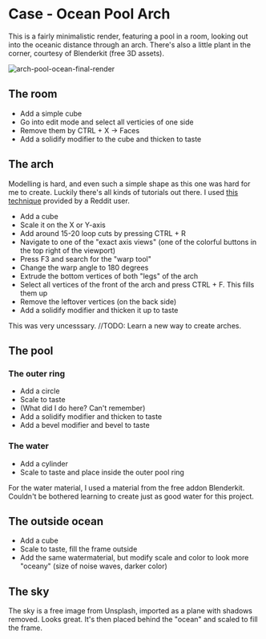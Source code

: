 # Case - Ocean Pool Arch

This is a fairly minimalistic render, featuring a pool in a room, looking out into the oceanic distance through an arch. There's also a little plant
in the corner, courtesy of Blenderkit (free 3D assets).

![arch-pool-ocean-final-render](https://user-images.githubusercontent.com/54509721/143142597-0c430015-c0db-493b-9487-7f6376ee77ee.png)

## The room

- Add a simple cube
- Go into edit mode and select all verticies of one side
- Remove them by CTRL + X -> Faces
- Add a solidify modifier to the cube and thicken to taste

## The arch

Modelling is hard, and even such a simple shape as this one was hard for me to create. Luckily there's all kinds of tutorials out there.
I used [this technique](https://www.reddit.com/r/blender/comments/g37t1n/blender_secrets_how_to_make_an_arch) provided by a Reddit user.

- Add a cube
- Scale it on the X or Y-axis
- Add around 15-20 loop cuts by pressing CTRL + R
- Navigate to one of the "exact axis views" (one of the colorful buttons in the top right of the viewport)
- Press F3 and search for the "warp tool"
- Change the warp angle to 180 degrees
- Extrude the bottom vertices of both "legs" of the arch
- Select all vertices of the front of the arch and press CTRL + F. This fills them up
- Remove the leftover vertices (on the back side)
- Add a solidify modifier and thicken it up to taste

This was very uncesssary. //TODO: Learn a new way to create arches.

## The pool

### The outer ring 

- Add a circle
- Scale to taste
- (What did I do here? Can't remember)
- Add a solidify modifier and thicken to taste
- Add a bevel modifier and bevel to taste

### The water

- Add a cylinder
- Scale to taste and place inside the outer pool ring

For the water material, I used a material from the free addon Blenderkit. Couldn't be bothered learning to create just as good water for this project.

## The outside ocean

- Add a cube
- Scale to taste, fill the frame outside
- Add the same watermaterial, but modify scale and color to look more "oceany" (size of noise waves, darker color)

## The sky

The sky is a free image from Unsplash, imported as a plane with shadows removed. Looks great. It's then placed behind the "ocean" and scaled to fill the frame.
